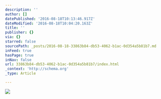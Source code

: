 ```yaml
---
description: ''
author: []
datePublished: '2016-08-18T10:13:46.917Z'
dateModified: '2016-08-18T10:04:20.163Z'
title: ''
publisher: {}
via: {}
starred: false
sourcePath: _posts/2016-08-18-33863b84-db53-4062-b1ac-0d354a5b81b7.md
inFeed: true
hasPage: true
inNav: false
url: 33863b84-db53-4062-b1ac-0d354a5b81b7/index.html
_context: 'http://schema.org'
_type: Article

---
```

![](https://the-grid-user-content.s3-us-west-2.amazonaws.com/c8022077-32b2-4572-adee-440ffb9e6bb6.jpg)